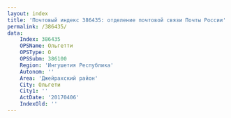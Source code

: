 ```yaml
---
layout: index
title: 'Почтовый индекс 386435: отделение почтовой связи Почты России'
permalink: /386435/
data:
    Index: 386435
    OPSName: Ольгетти
    OPSType: О
    OPSSubm: 386100
    Region: 'Ингушетия Республика'
    Autonom: ''
    Area: 'Джейрахский район'
    City: Ольгети
    City1: ''
    ActDate: '20170406'
    IndexOld: ''
---
```

